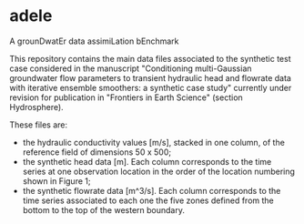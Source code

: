 # adele
A grounDwatEr data assimiLation bEnchmark

This repository contains the main data files associated to the synthetic test case considered in the manuscript "Conditioning multi-Gaussian groundwater flow parameters to transient hydraulic head and flowrate data with iterative ensemble smoothers: a synthetic case study" currently under revision for publication in "Frontiers in Earth Science" (section Hydrosphere). 

These files are:
- the hydraulic conductivity values [m/s], stacked in one column, of the reference field of dimensions 50 x 500; 
- the synthetic head data [m]. Each column corresponds to the time series at one observation location in the order of the
location numbering shown in Figure 1;
- the synthetic flowrate data [m^3/s]. Each column corresponds to the time series associated to each one the five zones 
defined from the bottom to the top of the western boundary.


